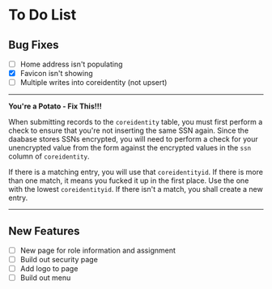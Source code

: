 # To Do List

## Bug Fixes

- [ ] Home address isn't populating
- [X] Favicon isn't showing
- [ ] Multiple writes into coreidentity (not upsert)

---

**You're a Potato - Fix This!!!**

When submitting records to the `coreidentity` table, you must first perform a check to ensure that you're not inserting the same SSN again.  Since the daabase stores SSNs encrypted, you will need to perform a check for your unencrypted value from the form against the encrypted values in the `ssn` column of `coreidentity`.

If there is a matching entry, you will use that `coreidentityid`.  If there is more than one match, it means you fucked it up in the first place.  Use the one with the lowest `coreidentityid`.  If there isn't a match, you shall create a new entry.

---

## New Features

- [ ] New page for role information and assignment
- [ ] Build out security page
- [ ] Add logo to page
- [ ] Build out menu
